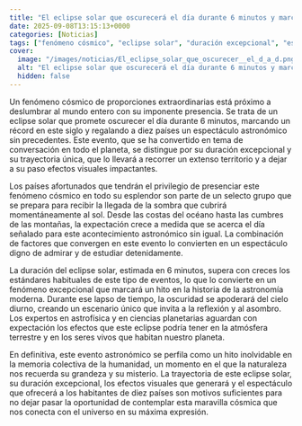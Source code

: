 ```yaml
---
title: "El eclipse solar que oscurecerá el día durante 6 minutos y marcará un récord en este siglo"
date: 2025-09-08T13:15:13+0000
categories: [Noticias]
tags: ["fenómeno cósmico", "eclipse solar", "duración excepcional", "espectáculo astronómico", "evento astronómico", "efectos visuales", "expertos en astrofísica"]
cover:
  image: "/images/noticias/El_eclipse_solar_que_oscurecer__el_d_a_d.png"
  alt: "El eclipse solar que oscurecerá el día durante 6 minutos y marcará un récord en este siglo"
  hidden: false
---
```


Un fenómeno cósmico de proporciones extraordinarias está próximo a deslumbrar al mundo entero con su imponente presencia. Se trata de un eclipse solar que promete oscurecer el día durante 6 minutos, marcando un récord en este siglo y regalando a diez países un espectáculo astronómico sin precedentes. Este evento, que se ha convertido en tema de conversación en todo el planeta, se distingue por su duración excepcional y su trayectoria única, que lo llevará a recorrer un extenso territorio y a dejar a su paso efectos visuales impactantes.

Los países afortunados que tendrán el privilegio de presenciar este fenómeno cósmico en todo su esplendor son parte de un selecto grupo que se prepara para recibir la llegada de la sombra que cubrirá momentáneamente al sol. Desde las costas del océano hasta las cumbres de las montañas, la expectación crece a medida que se acerca el día señalado para este acontecimiento astronómico sin igual. La combinación de factores que convergen en este evento lo convierten en un espectáculo digno de admirar y de estudiar detenidamente.

La duración del eclipse solar, estimada en 6 minutos, supera con creces los estándares habituales de este tipo de eventos, lo que lo convierte en un fenómeno excepcional que marcará un hito en la historia de la astronomía moderna. Durante ese lapso de tiempo, la oscuridad se apoderará del cielo diurno, creando un escenario único que invita a la reflexión y al asombro. Los expertos en astrofísica y en ciencias planetarias aguardan con expectación los efectos que este eclipse podría tener en la atmósfera terrestre y en los seres vivos que habitan nuestro planeta.

En definitiva, este evento astronómico se perfila como un hito inolvidable en la memoria colectiva de la humanidad, un momento en el que la naturaleza nos recuerda su grandeza y su misterio. La trayectoria de este eclipse solar, su duración excepcional, los efectos visuales que generará y el espectáculo que ofrecerá a los habitantes de diez países son motivos suficientes para no dejar pasar la oportunidad de contemplar esta maravilla cósmica que nos conecta con el universo en su máxima expresión.
